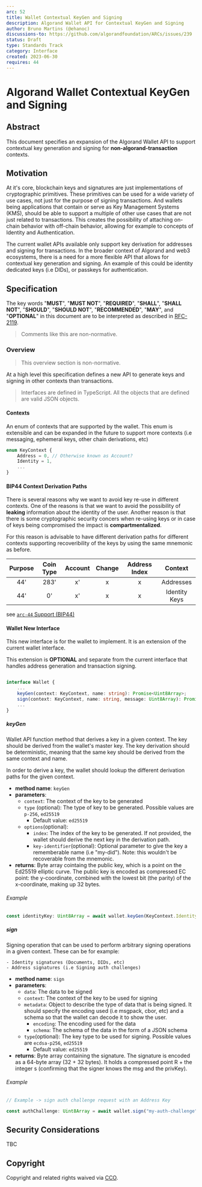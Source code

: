 ```yaml
---
arc: 52
title: Wallet Contextual KeyGen and Signing
description: Algorand Wallet API for Contextual KeyGen and Signing
author: Bruno Martins (@ehanoc)
discussions-to: https://github.com/algorandfoundation/ARCs/issues/239
status: Draft
type: Standards Track
category: Interface
created: 2023-06-30
requires: 44
---
```


# Algorand Wallet Contextual KeyGen and Signing

## Abstract

This document specifies an expansion of the Algorand Wallet API to support contextual key generation and signing for **non-algorand-transaction** contexts.

## Motivation

At it's core, blockchain keys and signatures are just implementations of cryptographic primitives. These primitives can be used for a wide variety of use cases, not just for the purpose of signing transactions. And wallets being applications that contain or serve as Key Management Systems (KMS), should be able to support a multiple of other use cases that are not just related to transactions. This creates the possibility of attaching on-chain behavior with off-chain behavior, allowing for example to concepts of Identity and Authentication.

The current wallet APIs available only support key derivation for addresses and signing for transactions. In the broader context of Algorand and web3 ecosystems, there is a need for a more flexible API that allows for contextual key generation and signing. An example of this could be identity dedicated keys (i.e DIDs), or passkeys for authentication. 

## Specification

The key words "**MUST**", "**MUST NOT**", "**REQUIRED**", "**SHALL**", "**SHALL NOT**", "**SHOULD**", "**SHOULD NOT**", "**RECOMMENDED**", "**MAY**", and "**OPTIONAL**" in this document are to be interpreted as described in <a href="https://www.ietf.org/rfc/rfc2119.txt">RFC-2119</a>.

> Comments like this are non-normative.

### Overview

> This overview section is non-normative.

At a high level this specification defines a new API to generate keys and signing in other contexts than transactions. 

> Interfaces are defined in TypeScript. All the objects that are defined are valid JSON objects.


#### Contexts 

An enum of contexts that are supported by the wallet. This enum is extensible and can be expanded in the future to support more contexts (i.e messaging, ephemeral keys, other chain derivations, etc)

```ts
enum KeyContext {
    Address = 0, // Otherwise known as Account?
    Identity = 1,
    ...
}
```

#### BIP44 Context Derivation Paths

There is several reasons why we want to avoid key re-use in different contexts. One of the reasons is that we want to avoid the possibility of **leaking** information about the identity of the user. Another reason is that there is some cryptographic security concers when re-using keys or in case of keys being compromised the impact is **compartmentalized**. 

For this reason is advisable to have different derivation paths for different contexts supporting recoveribility of the keys by using the same mnemonic as before. 

| Purpose | Coin Type | Account | Change | Address Index | Context             |
| :-----: | :-------: | :-----: | :----: | :-----------: | :-----------------: |
|  44'    |    283'   |    x'   |   x    |       x       |      Addresses      |
|  44'    |    0'     |    x'   |   x    |       x       |    Identity Keys    |

see <a href="https://github.com/algorandfoundation/ARCs/pull/224"> `arc-44` Support (BIP44)</a>

#### Wallet New Interface

This new interface is for the wallet to implement. It is an extension of the current wallet interface.

This extension is **OPTIONAL** and separate from the current interface that handles address generation and transaction signing.

```ts

interface Wallet {
    ...
    keyGen(context: KeyContext, name: string): Promise<Uint8Array>;
    sign(context: KeyContext, name: string, message: Uint8Array): Promise<Uint8Array>;
    ...
}
```

##### keyGen

Wallet API function method that derives a key in a given context. The key should be derived from the wallet's master key. The key derivation should be deterministic, meaning that the same key should be derived from the same context and name.

In order to derive a key, the wallet should lookup the different derivation paths for the given context.

- **method name**: `keyGen`
- **parameters**:
    - `context`: The context of the key to be generated
    - `type` (optional): The type of key to be generated. Possible values are `p-256`, `ed25519`
        - Default value: `ed25519`
    - `options`(optional):
        - `index`: The index of the key to be generated. If not provided, the wallet should derive the next key in the derivation path.
        - `key-identifier`(optional): Optional parameter to give the key a rememberable name (i.e "my-did"). Note: this wouldn't be recoverable from the mnemonic.
- **returns**:  Byte array cointaing the public key, which is a point on the Ed25519 elliptic curve. The public key is encoded as compressed EC point: the y-coordinate, combined with the lowest bit (the parity) of the x-coordinate, making up 32 bytes.

###### Example

```ts
const identityKey: Uint8Array = await wallet.keyGen(KeyContext.Identity, "ed25519", { index: 0, key-identifier: "myGamingId" })

```
##### sign

Signing operation that can be used to perform arbitrary signing operations in a given context. These can be for example: 

    - Identity signatures (Documents, DIDs, etc)
    - Address signatures (i.e Signing auth challenges)

- **method name**: `sign`
- **parameters**:
    - `data`: The data to be signed
    - `context`: The context of the key to be used for signing
    - `metadata`: Object to describe the type of data that is being signed. It should specify the encoding used (i.e msgpack, cbor, etc) and a schema so that the wallet can decode it to show the user.
        - `encoding`: The encoding used for the data
        - `schema`: The schema of the data in the form of a JSON schema
    - `type`(optional): The key type to be used for signing. Possible values are `ecdsa-p256`, `ed25519`
        - Default value: `ed25519`
- **returns**:  Byte array containing the signature. The signature is encoded as a 64-byte array (32 + 32 bytes). It holds a compressed point R + the integer s (confirming that the signer knows the msg and the privKey).

###### Example

```ts
// Example -> sign auth challenge request with an Address Key

const authChallenge: Uint8Array = await wallet.sign("my-auth-challenge", KeyContext.Address, { encoding: "cbor", schema: { type: "object", properties: { challenge: { type: "string" } } } }, "ed25519", { index: 0 })

```


## Security Considerations

TBC

## Copyright
Copyright and related rights waived via <a href="https://creativecommons.org/publicdomain/zero/1.0/">CCO</a>.